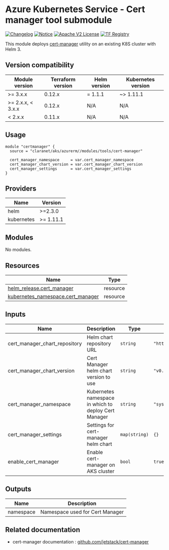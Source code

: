 # Azure Kubernetes Service - Cert manager tool submodule
[![Changelog](https://img.shields.io/badge/changelog-release-green.svg)](CHANGELOG.md) [![Notice](https://img.shields.io/badge/notice-copyright-yellow.svg)](NOTICE) [![Apache V2 License](https://img.shields.io/badge/license-Apache%20V2-orange.svg)](LICENSE) [![TF Registry](https://img.shields.io/badge/terraform-registry-blue.svg)](https://registry.terraform.io/modules/claranet/aks/azurerm/latest/submodules/cert-manager)

This module deploys [cert-manager](https://cert-manager.io/docs/) utility on an existing K8S cluster with Helm 3.

## Version compatibility

| Module version    | Terraform version | Helm version | Kubernetes version |
|-------------------|-------------------|--------------|--------------------|
| >= 3.x.x          | 0.12.x            | = 1.1.1      | ~> 1.11.1          |
| >= 2.x.x, < 3.x.x | 0.12.x            | N/A          | N/A                |
| <  2.x.x          | 0.11.x            | N/A          | N/A                |

## Usage

```hcl
module "certmanager" {
  source = "claranet/aks/azurerm//modules/tools/cert-manager"

  cert_manager_namespace     = var.cert_manager_namespace
  cert_manager_chart_version = var.cert_manager_chart_version
  cert_manager_settings      = var.cert_manager_settings
}

```

<!-- BEGIN_TF_DOCS -->
## Providers

| Name | Version |
|------|---------|
| helm | >=2.3.0 |
| kubernetes | >= 1.11.1 |

## Modules

No modules.

## Resources

| Name | Type |
|------|------|
| [helm_release.cert_manager](https://registry.terraform.io/providers/hashicorp/helm/latest/docs/resources/release) | resource |
| [kubernetes_namespace.cert_manager](https://registry.terraform.io/providers/hashicorp/kubernetes/latest/docs/resources/namespace) | resource |

## Inputs

| Name | Description | Type | Default | Required |
|------|-------------|------|---------|:--------:|
| cert\_manager\_chart\_repository | Helm chart repository URL | `string` | `"https://charts.jetstack.io"` | no |
| cert\_manager\_chart\_version | Cert Manager helm chart version to use | `string` | `"v0.13.0"` | no |
| cert\_manager\_namespace | Kubernetes namespace in which to deploy Cert Manager | `string` | `"system-cert-manager"` | no |
| cert\_manager\_settings | Settings for cert-manager helm chart | `map(string)` | `{}` | no |
| enable\_cert\_manager | Enable cert-manager on AKS cluster | `bool` | `true` | no |

## Outputs

| Name | Description |
|------|-------------|
| namespace | Namespace used for Cert Manager |
<!-- END_TF_DOCS -->

## Related documentation

- cert-manager documentation : [github.com/jetstack/cert-manager](https://github.com/jetstack/cert-manager)
